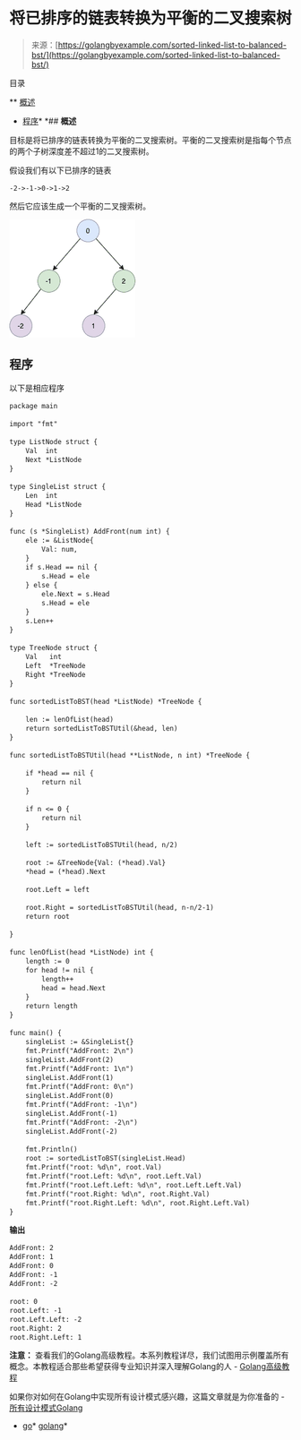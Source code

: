 <!--yml

分类：未分类

日期：2024-10-13 06:45:25

-->

# 将已排序的链表转换为平衡的二叉搜索树

> 来源：[https://golangbyexample.com/sorted-linked-list-to-balanced-bst/](https://golangbyexample.com/sorted-linked-list-to-balanced-bst/)

目录

**   [概述](#Overview "Overview")

+   [程序](#Program "Program")*  *## **概述**

目标是将已排序的链表转换为平衡的二叉搜索树。平衡的二叉搜索树是指每个节点的两个子树深度差不超过1的二叉搜索树。

假设我们有以下已排序的链表

```
-2->-1->0->1->2
```

然后它应该生成一个平衡的二叉搜索树。

![](img/24e11dabae8c15400646a8546c56358d.png)

## **程序**

以下是相应程序

```
package main

import "fmt"

type ListNode struct {
	Val  int
	Next *ListNode
}

type SingleList struct {
	Len  int
	Head *ListNode
}

func (s *SingleList) AddFront(num int) {
	ele := &ListNode{
		Val: num,
	}
	if s.Head == nil {
		s.Head = ele
	} else {
		ele.Next = s.Head
		s.Head = ele
	}
	s.Len++
}

type TreeNode struct {
	Val   int
	Left  *TreeNode
	Right *TreeNode
}

func sortedListToBST(head *ListNode) *TreeNode {

	len := lenOfList(head)
	return sortedListToBSTUtil(&head, len)
}

func sortedListToBSTUtil(head **ListNode, n int) *TreeNode {

	if *head == nil {
		return nil
	}

	if n <= 0 {
		return nil
	}

	left := sortedListToBSTUtil(head, n/2)

	root := &TreeNode{Val: (*head).Val}
	*head = (*head).Next

	root.Left = left

	root.Right = sortedListToBSTUtil(head, n-n/2-1)
	return root

}

func lenOfList(head *ListNode) int {
	length := 0
	for head != nil {
		length++
		head = head.Next
	}
	return length
}

func main() {
	singleList := &SingleList{}
	fmt.Printf("AddFront: 2\n")
	singleList.AddFront(2)
	fmt.Printf("AddFront: 1\n")
	singleList.AddFront(1)
	fmt.Printf("AddFront: 0\n")
	singleList.AddFront(0)
	fmt.Printf("AddFront: -1\n")
	singleList.AddFront(-1)
	fmt.Printf("AddFront: -2\n")
	singleList.AddFront(-2)

	fmt.Println()
	root := sortedListToBST(singleList.Head)
	fmt.Printf("root: %d\n", root.Val)
	fmt.Printf("root.Left: %d\n", root.Left.Val)
	fmt.Printf("root.Left.Left: %d\n", root.Left.Left.Val)
	fmt.Printf("root.Right: %d\n", root.Right.Val)
	fmt.Printf("root.Right.Left: %d\n", root.Right.Left.Val)
}
```

**输出**

```
AddFront: 2
AddFront: 1
AddFront: 0
AddFront: -1
AddFront: -2

root: 0
root.Left: -1
root.Left.Left: -2
root.Right: 2
root.Right.Left: 1
```

**注意：** 查看我们的Golang高级教程。本系列教程详尽，我们试图用示例覆盖所有概念。本教程适合那些希望获得专业知识并深入理解Golang的人 - [Golang高级教程](https://golangbyexample.com/golang-comprehensive-tutorial/)

如果你对如何在Golang中实现所有设计模式感兴趣，这篇文章就是为你准备的 - [所有设计模式Golang](https://golangbyexample.com/all-design-patterns-golang/)

+   [go](https://golangbyexample.com/tag/go/)*   [golang](https://golangbyexample.com/tag/golang/)*
